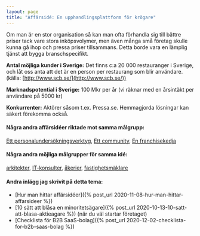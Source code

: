 ```yaml
---
layout: page
title: "Affärsidé: En upphandlingsplattform för krögare"
---
```

Om man är en stor organisation så kan man ofta förhandla sig till bättre priser tack vare stora inköpsvolymer, men även många små företag skulle kunna gå ihop och pressa priser tillsammans. Detta borde vara en lämplig tjänst att bygga branschspecifikt.

**Antal möjliga kunder i Sverige:** Det finns c:a 20 000 restauranger i Sverige, och låt oss anta att det är en person per restaurang som blir användare.(källa: [http://www.scb.se/](http://www.scb.se/))

**Marknadspotential i Sverige:** 100 Mkr per år (vi räknar med en årsintäkt per användare på 5000 kr)

**Konkurrenter:** Aktörer såsom t.ex. Pressa.se. Hemmagjorda lösningar kan säkert förekomma också.

#### Några andra affärsidéer riktade mot samma målgrupp:
[Ett personalundersökningsverktyg](/affarsideer/ett-personalundersokningsverktyg-for-krogare/), [Ett community](/affarsideer/ett-community-for-krogare/), [En franchisekedja](/affarsideer/en-franchisekedja-av-krogare/)


#### Några andra möjliga målgrupper för samma idé:
[arkitekter](/affarsideer/en-upphandlingsplattform-for-arkitekter/), [IT-konsulter](/affarsideer/en-upphandlingsplattform-for-it-konsulter/), [åkerier](/affarsideer/en-upphandlingsplattform-for-akerier/), [fastighetsmäklare](/affarsideer/en-upphandlingsplattform-for-fastighetsmaklare/)

#### Andra inlägg jag skrivit på detta tema:
- [Hur man hittar affärsidéer]({% post_url 2020-11-08-hur-man-hittar-affarsideer %})
- [10 sätt att blåsa en minoritetsägare]({% post_url 2020-10-13-10-satt-att-blasa-aktieagare %}) (när du väl startar företaget)
- [Checklista för B2B SaaS-bolag]({% post_url 2020-12-02-checklista-for-b2b-saas-bolag %})

